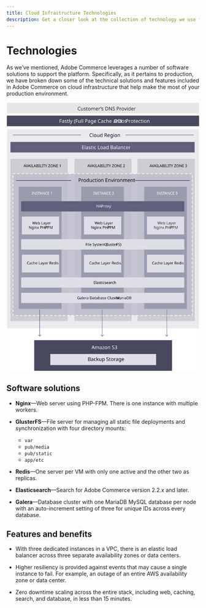 ```yaml
---
title: Cloud Infrastructure Technologies
description: Get a closer look at the collection of technology we use for Adobe Commerce on cloud infrastructure.
---
```


# Technologies

As we’ve mentioned, Adobe Commerce leverages a number of software solutions to support the platform. Specifically, as it pertains to production, we have broken down some of the technical solutions and features included in Adobe Commerce on cloud infrastructure that help make the most of your production environment.

![Diagram showing the Adobe Commerce on cloud infrastructure technology](../../../assets/playbooks/infrastructure-technology.svg)

## Software solutions

- **Nginx**—Web server using PHP-FPM. There is one instance with multiple workers.

- **GlusterFS**—File server for managing all static file deployments and synchronization with four directory mounts:
  - `var`
  - `pub/media`
  - `pub/static`
  - `app/etc`

- **Redis**—One server per VM with only one active and the other two as replicas.

- **Elasticsearch**—Search for Adobe Commerce version 2.2.x and later.

- **Galera**—Database cluster with one MariaDB MySQL database per node with an auto-increment setting of three for unique IDs across every database.

## Features and benefits

- With three dedicated instances in a VPC, there is an elastic load balancer across three separate availability zones or data centers.

- Higher resiliency is provided against events that may cause a single instance to fail. For example, an outage of an entire AWS availability zone or data center.

- Zero downtime scaling across the entire stack, including web, caching, search, and database, in less than 15 minutes.
